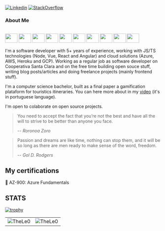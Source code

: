 [![Linkedin](https://img.shields.io/badge/linkedin-%230077B5.svg?&style=for-the-badge&logo=linkedin&logoColor=white)](https://www.linkedin.com/in/leonardo-tosin-b57406112/)
[![StackOverflow](https://img.shields.io/badge/stackoverflow-%23F48024.svg?&style=for-the-badge&logo=stackoverflow&logoColor=white)](https://stackoverflow.com/users/9767014/thele0?tab=profile)

### About Me

<div style="display: inline_block"><br>  
  <img align="center"  height="30" width="40" src="https://cdn.worldvectorlogo.com/logos/typescript.svg">
  <img align="center"  height="30" width="40" src="https://cdn.worldvectorlogo.com/logos/logo-javascript.svg">
  <img align="center"  height="30" width="40" src="https://cdn.worldvectorlogo.com/logos/angular-icon-1.svg">
  <img align="center"  height="30" width="40" src="https://cdn.worldvectorlogo.com/logos/react-2.svg">
  <img align="center"  height="30" width="40" src="https://cdn.worldvectorlogo.com/logos/redux.svg">
  <img align="center"  height="30" width="40" src="https://cdn.worldvectorlogo.com/logos/vue-9.svg">
  <img align="center"  height="30" width="40" src="https://cdn.worldvectorlogo.com/logos/vitejs.svg">
  <img align="center"  height="30" width="40" src="https://cdn.worldvectorlogo.com/logos/nodejs-icon.svg">
  <img align="center"  height="30" width="40" src="https://cdn.worldvectorlogo.com/logos/nestjs.svg">
  <img align="center"  height="30" width="40" src="https://cdn.worldvectorlogo.com/logos/jest-2.svg">
</div>
  
<br />
I'm a software developer with 5+ years of experience, working with JS/TS technologies (Node, Vue, React and Angular) and cloud solutions (Azure, AWS, Heroku and GCP). Working as a regular job as software developer on Cooperativa Santa Clara and on the free time building open souce stuff, writing blog posts/articles and doing freelance projects (mainly frontend stuff).

I'm a computer science bachelor, built as a final paper a gamification plataform for touristics itineraries. You can here more about in my [video](https://www.youtube.com/watch?v=xZLdsME5gGU) (it's in portuguese language).

I'm open to colaborate on open source projects.

> You need to accept the fact that you’re not the best and have all the will to strive to be better than anyone you face.
>
> -- <cite>Roronoa Zoro</cite>


> Passion and dreams are like time, nothing can stop them, and it will be so long as there are men ready to make sense of the word, freedom.
>
> -- <cite>Gol D. Rodgers</cite>

## My certifications

🏅 AZ-900: Azure Fundamentals

## STATS

[![trophy](https://github-profile-trophy.vercel.app/?username=TheLe0&theme=onedark&column=8)](https://github.com/ryo-ma/github-profile-trophy)

<center>
<table>
  <tr>
      <td><img align="center" src="https://github-readme-stats.vercel.app/api/top-langs/?username=TheLe0&theme=onedark" alt="TheLe0" /></td>  
      <td><img align="center" src="https://github-readme-stats.vercel.app/api?username=TheLe0&theme=onedark" alt="TheLe0" /></td>  
  </tr> 
</table>
</center>
